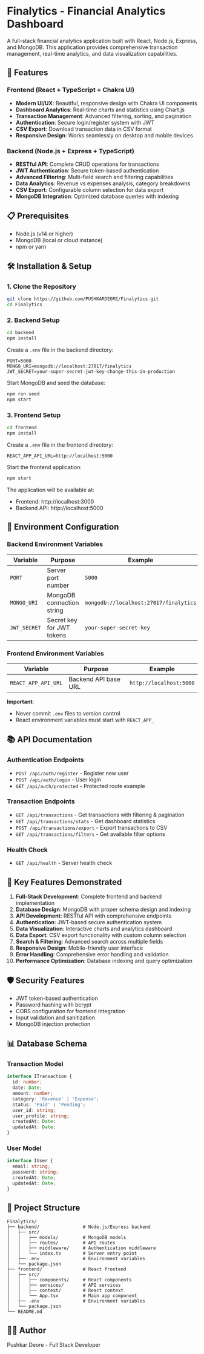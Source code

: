 # Finalytics - Financial Analytics Dashboard

A full-stack financial analytics application built with React, Node.js, Express, and MongoDB. This application provides comprehensive transaction management, real-time analytics, and data visualization capabilities.

## 🚀 Features

### Frontend (React + TypeScript + Chakra UI)
- **Modern UI/UX**: Beautiful, responsive design with Chakra UI components
- **Dashboard Analytics**: Real-time charts and statistics using Chart.js
- **Transaction Management**: Advanced filtering, sorting, and pagination
- **Authentication**: Secure login/register system with JWT
- **CSV Export**: Download transaction data in CSV format
- **Responsive Design**: Works seamlessly on desktop and mobile devices

### Backend (Node.js + Express + TypeScript)
- **RESTful API**: Complete CRUD operations for transactions
- **JWT Authentication**: Secure token-based authentication
- **Advanced Filtering**: Multi-field search and filtering capabilities
- **Data Analytics**: Revenue vs expenses analysis, category breakdowns
- **CSV Export**: Configurable column selection for data export
- **MongoDB Integration**: Optimized database queries with indexing

## 📋 Prerequisites

- Node.js (v14 or higher)
- MongoDB (local or cloud instance)
- npm or yarn

## 🛠️ Installation & Setup

### 1. Clone the Repository
```bash
git clone https://github.com/PUSHKARDEORE/Finalytics.git
cd Finalytics
```

### 2. Backend Setup
```bash
cd backend
npm install
```

Create a `.env` file in the backend directory:
```env
PORT=5000
MONGO_URI=mongodb://localhost:27017/finalytics
JWT_SECRET=your-super-secret-jwt-key-change-this-in-production
```

Start MongoDB and seed the database:
```bash
npm run seed
npm start
```

### 3. Frontend Setup
```bash
cd frontend
npm install
```

Create a `.env` file in the frontend directory:
```env
REACT_APP_API_URL=http://localhost:5000
```

Start the frontend application:
```bash
npm start
```

The application will be available at:
- Frontend: http://localhost:3000
- Backend API: http://localhost:5000

## 🔧 Environment Configuration

### Backend Environment Variables
| Variable | Purpose | Example |
|----------|---------|---------|
| `PORT` | Server port number | `5000` |
| `MONGO_URI` | MongoDB connection string | `mongodb://localhost:27017/finalytics` |
| `JWT_SECRET` | Secret key for JWT tokens | `your-super-secret-key` |

### Frontend Environment Variables
| Variable | Purpose | Example |
|----------|---------|---------|
| `REACT_APP_API_URL` | Backend API base URL | `http://localhost:5000` |

**Important**: 
- Never commit `.env` files to version control
- React environment variables must start with `REACT_APP_`

## 📚 API Documentation

### Authentication Endpoints
- `POST /api/auth/register` - Register new user
- `POST /api/auth/login` - User login
- `GET /api/auth/protected` - Protected route example

### Transaction Endpoints
- `GET /api/transactions` - Get transactions with filtering & pagination
- `GET /api/transactions/stats` - Get dashboard statistics
- `POST /api/transactions/export` - Export transactions to CSV
- `GET /api/transactions/filters` - Get available filter options

### Health Check
- `GET /api/health` - Server health check

## 🎯 Key Features Demonstrated

1. **Full-Stack Development**: Complete frontend and backend implementation
2. **Database Design**: MongoDB with proper schema design and indexing
3. **API Development**: RESTful API with comprehensive endpoints
4. **Authentication**: JWT-based secure authentication system
5. **Data Visualization**: Interactive charts and analytics dashboard
6. **Data Export**: CSV export functionality with custom column selection
7. **Search & Filtering**: Advanced search across multiple fields
8. **Responsive Design**: Mobile-friendly user interface
9. **Error Handling**: Comprehensive error handling and validation
10. **Performance Optimization**: Database indexing and query optimization

## 🛡️ Security Features

- JWT token-based authentication
- Password hashing with bcrypt
- CORS configuration for frontend integration
- Input validation and sanitization
- MongoDB injection protection

## 📊 Database Schema

### Transaction Model
```typescript
interface ITransaction {
  id: number;
  date: Date;
  amount: number;
  category: 'Revenue' | 'Expense';
  status: 'Paid' | 'Pending';
  user_id: string;
  user_profile: string;
  createdAt: Date;
  updatedAt: Date;
}
```

### User Model
```typescript
interface IUser {
  email: string;
  password: string;
  createdAt: Date;
  updatedAt: Date;
}
```

## 📁 Project Structure

```
Finalytics/
├── backend/                # Node.js/Express backend
│   ├── src/
│   │   ├── models/         # MongoDB models
│   │   ├── routes/         # API routes
│   │   ├── middleware/     # Authentication middleware
│   │   └── index.ts        # Server entry point
│   ├── .env                # Environment variables
│   └── package.json
├── frontend/               # React frontend
│   ├── src/
│   │   ├── components/     # React components
│   │   ├── services/       # API services
│   │   ├── context/        # React context
│   │   └── App.tsx         # Main app component
│   ├── .env                # Environment variables
│   └── package.json
└── README.md
```


## 👨‍💻 Author

Pushkar Deore - Full Stack Developer

